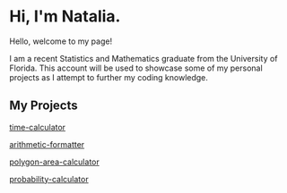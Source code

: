 # Hi, I'm Natalia.

Hello, welcome to my page!

I am a recent Statistics and Mathematics graduate from the University of Florida. This account will be used to showcase some of my personal projects as I attempt to further my coding knowledge.

## My Projects
[time-calculator](https://nprosado.github.io/time_calculator/)

[arithmetic-formatter](https://nprosado.github.io/arithmetic_formatter/)

[polygon-area-calculator](https://nprosado.github.io/polygon-area-calculator/)

[probability-calculator](https://nprosado.github.io/probability-calculator/)
